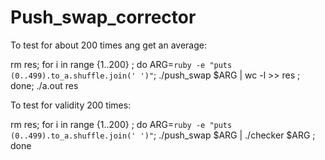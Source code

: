 # Push_swap_corrector

To test for about 200 times ang get an average:

rm res; for i in range {1..200} ; do ARG=`ruby -e "puts (0..499).to_a.shuffle.join(' ')"`; ./push_swap $ARG | wc -l >> res ; done; ./a.out res

To test for validity 200 times:

rm res; for i in range {1..200} ; do ARG=`ruby -e "puts (0..499).to_a.shuffle.join(' ')"`; ./push_swap $ARG | ./checker $ARG ; done
